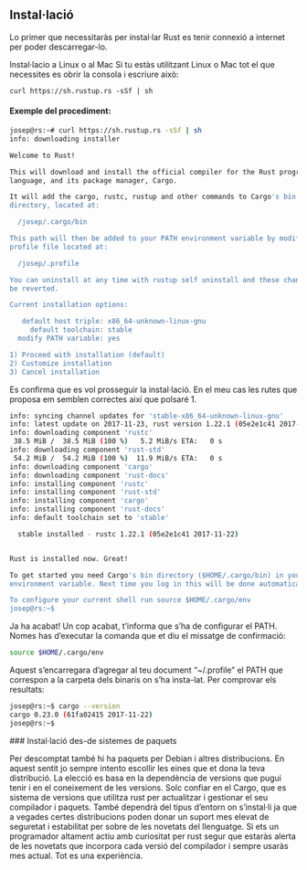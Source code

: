 ## Instal·lació

Lo primer que necessitaràs per instal·lar Rust es tenir connexió a internet per poder descarregar-lo.
 
Instal·lacio a Linux o al Mac
Si tu estàs utilitzant Linux o Mac tot el que necessites es obrir la consola i escriure això:

```
curl https://sh.rustup.rs -sSf | sh
```

#### Exemple del procediment:

```sh
josep@rs:~# curl https://sh.rustup.rs -sSf | sh
info: downloading installer

Welcome to Rust!

This will download and install the official compiler for the Rust programming 
language, and its package manager, Cargo.

It will add the cargo, rustc, rustup and other commands to Cargo's bin 
directory, located at:

  /josep/.cargo/bin

This path will then be added to your PATH environment variable by modifying the
profile file located at:

  /josep/.profile

You can uninstall at any time with rustup self uninstall and these changes will
be reverted.

Current installation options:

   default host triple: x86_64-unknown-linux-gnu
     default toolchain: stable
  modify PATH variable: yes

1) Proceed with installation (default)
2) Customize installation
3) Cancel installation

```

Es confirma que es vol prosseguir la instal·lació. En el meu cas les rutes que proposa em semblen correctes així que polsaré 1.


```sh
info: syncing channel updates for 'stable-x86_64-unknown-linux-gnu'
info: latest update on 2017-11-23, rust version 1.22.1 (05e2e1c41 2017-11-22)
info: downloading component 'rustc'
 38.5 MiB /  38.5 MiB (100 %)   5.2 MiB/s ETA:   0 s                
info: downloading component 'rust-std'
 54.2 MiB /  54.2 MiB (100 %)  11.9 MiB/s ETA:   0 s                
info: downloading component 'cargo'
info: downloading component 'rust-docs'
info: installing component 'rustc'
info: installing component 'rust-std'
info: installing component 'cargo'
info: installing component 'rust-docs'
info: default toolchain set to 'stable'

  stable installed - rustc 1.22.1 (05e2e1c41 2017-11-22)


Rust is installed now. Great!

To get started you need Cargo's bin directory ($HOME/.cargo/bin) in your PATH 
environment variable. Next time you log in this will be done automatically.

To configure your current shell run source $HOME/.cargo/env
josep@rs:~$ 
```

Ja ha acabat! Un cop acabat, t’informa que s’ha de configurar el PATH. Nomes has d’executar la comanda que et diu el missatge de confirmació:

```sh
source $HOME/.cargo/env
```

Aquest s’encarregara d’agregar al teu document “~/.profile” el PATH que correspon a la carpeta dels binaris on s’ha insta-lat.
Per comprovar els resultats:

```sh
josep@rs:~$ cargo --version
cargo 0.23.0 (61fa02415 2017-11-22)
josep@rs:~$
```

### Instal·lació des-de sistemes de paquets
 
Per descomptat també hi ha paquets per Debian i altres distribucions. En aquest sentit jo sempre intento escollir les eines que et dona la teva distribució. 
La elecció es basa en la dependència de versions que pugui tenir i en el coneixement de les versions. Solc confiar en el Cargo, que es sistema de versions que utilitza rust per actualitzar i gestionar el seu compilador i paquets.
També dependrà del tipus d’entorn on s’instal·li ja que a vegades certes distribucions poden donar un suport mes elevat de seguretat i estabilitat per sobre de les novetats del llenguatge.
Si ets un programador altament actiu amb curiositat per rust segur que estaràs alerta de les novetats que incorpora cada versió del compilador i sempre usaràs mes actual. Tot es una experiència.



